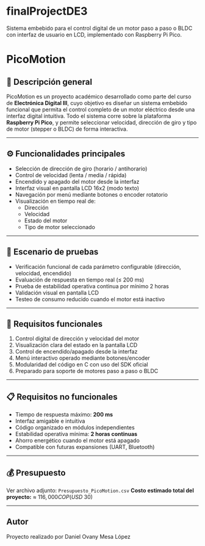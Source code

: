 # finalProjectDE3
Sistema embebido para el control digital de un motor paso a paso o BLDC con interfaz de usuario en LCD, implementado con Raspberry Pi Pico.

# PicoMotion

## 📘 Descripción general

PicoMotion es un proyecto académico desarrollado como parte del curso de **Electrónica Digital III**, cuyo objetivo es diseñar un sistema embebido funcional que permita el control completo de un motor eléctrico desde una interfaz digital intuitiva. Todo el sistema corre sobre la plataforma **Raspberry Pi Pico**, y permite seleccionar velocidad, dirección de giro y tipo de motor (stepper o BLDC) de forma interactiva.

--- 

## ⚙️ Funcionalidades principales

- Selección de dirección de giro (horario / antihorario)
- Control de velocidad (lenta / media / rápida)
- Encendido y apagado del motor desde la interfaz
- Interfaz visual en pantalla LCD 16x2 (modo texto)
- Navegación por menú mediante botones o encoder rotatorio
- Visualización en tiempo real de:
  - Dirección
  - Velocidad
  - Estado del motor
  - Tipo de motor seleccionado

---
## 🧪 Escenario de pruebas

- Verificación funcional de cada parámetro configurable (dirección, velocidad, encendido)
- Evaluación de respuesta en tiempo real (≤ 200 ms)
- Prueba de estabilidad operativa continua por mínimo 2 horas
- Validación visual en pantalla LCD
- Testeo de consumo reducido cuando el motor está inactivo

---
## 📝 Requisitos funcionales

1. Control digital de dirección y velocidad del motor
2. Visualización clara del estado en la pantalla LCD
3. Control de encendido/apagado desde la interfaz
4. Menú interactivo operado mediante botones/encoder
5. Modularidad del código en C con uso del SDK oficial
6. Preparado para soporte de motores paso a paso o BLDC

---
## 📋 Requisitos no funcionales

- Tiempo de respuesta máximo: **200 ms**
- Interfaz amigable e intuitiva
- Código organizado en módulos independientes
- Estabilidad operativa mínima: **2 horas continuas**
- Ahorro energético cuando el motor está apagado
- Compatible con futuras expansiones (UART, Bluetooth)

---
## 💰 Presupuesto

Ver archivo adjunto: `Presupuesto_PicoMotion.csv`
**Costo estimado total del proyecto:** ≈ $116,000 COP (USD ~$30)

---

## Autor
Proyecto realizado por Daniel Ovany Mesa López  

